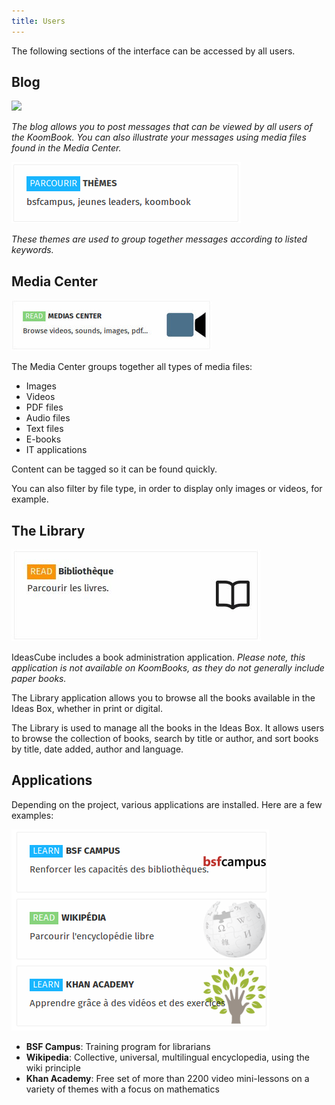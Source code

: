 ```yaml
---
title: Users
---
```


The following sections of the interface can be accessed by all users.

## Blog

![](blog.jpg)

_The blog allows you to post messages that can be viewed by all users of the KoomBook. You can also illustrate your messages using media files found in the Media Center._

![](themes.png)

_These themes are used to group together messages according to listed keywords._

## Media Center

![](menu_mediacenter.jpg)

The Media Center groups together all types of media files:

* Images
* Videos
* PDF files
* Audio files
* Text files
* E-books
* IT applications

Content can be tagged so it can be found quickly.

You can also filter by file type, in order to display only images or videos, for example.

## The Library

![](bibliotheque.jpg)

IdeasCube includes a book administration application. _Please note, this application is not available on KoomBooks, as they do not generally include paper books._

The Library application allows you to browse all the books available in the Ideas Box, whether in print or digital.

The Library is used to manage all the books in the Ideas Box.  It allows users to browse the collection of books, search by title or author, and sort books by title, date added, author and language. 

## Applications

Depending on the project, various applications are installed. Here are a few examples:

![](menu_application.png)

- **BSF Campus**: Training program for librarians
- **Wikipedia**: Collective, universal, multilingual encyclopedia, using the wiki principle 
- **Khan Academy**: Free set of more than 2200 video mini-lessons on a variety of themes with a focus on mathematics




